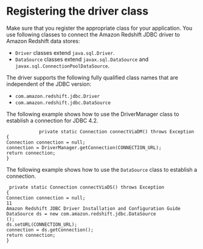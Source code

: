 # Registering the driver class<a name="jdbc20-register-driver-class"></a>

Make sure that you register the appropriate class for your application\. You use following classes to connect the Amazon Redshift JDBC driver to Amazon Redshift data stores:
+ `Driver` classes extend `java.sql.Driver`\.
+ `DataSource` classes extend `javax.sql.DataSource` and `javax.sql.ConnectionPoolDataSource`\.

The driver supports the following fully qualified class names that are independent of the JDBC version:
+ `com.amazon.redshift.jdbc.Driver`
+ `com.amazon.redshift.jdbc.DataSource`

The following example shows how to use the DriverManager class to establish a connection for JDBC 4\.2\.

```
            private static Connection connectViaDM() throws Exception
{
Connection connection = null;
connection = DriverManager.getConnection(CONNECTION_URL);
return connection;
}
```

The following example shows how to use the `DataSource` class to establish a connection\.

```
 private static Connection connectViaDS() throws Exception
{
Connection connection = null;
11
Amazon Redshift JDBC Driver Installation and Configuration Guide
DataSource ds = new com.amazon.redshift.jdbc.DataSource
();
ds.setURL(CONNECTION_URL);
connection = ds.getConnection();
return connection;
}
```